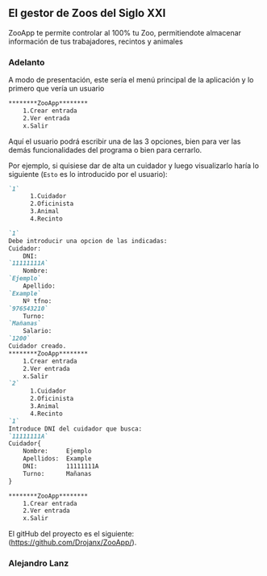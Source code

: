 ## El gestor de Zoos del Siglo XXI

ZooApp te permite controlar al 100% tu Zoo, permitiendote almacenar información de tus trabajadores, recintos y animales

### Adelanto

A modo de presentación, este sería el menú principal de la aplicación y lo primero que vería un usuario

```markdown
********ZooApp********
    1.Crear entrada
    2.Ver entrada
    x.Salir
```
Aquí el usuario podrá escribir una de las 3 opciones, bien para ver las demás funcionalidades del programa o bien para cerrarlo.

Por ejemplo, si quisiese dar de alta un cuidador y luego visualizarlo haría lo siguiente (`Esto` es lo introducido por el usuario):

```markdown
`1`
      1.Cuidador
      2.Oficinista
      3.Animal
      4.Recinto

`1`
Debe introducir una opcion de las indicadas: 
Cuidador:
    DNI:
`11111111A`
    Nombre:
`Ejemplo`
    Apellido:
`Example`
    Nº tfno:
`976543210`
    Turno:
`Mañanas`
    Salario:
`1200`
Cuidador creado.
********ZooApp********
    1.Crear entrada
    2.Ver entrada
    x.Salir
`2`
      1.Cuidador
      2.Oficinista
      3.Animal
      4.Recinto
`1`
Introduce DNI del cuidador que busca: 
`11111111A`
Cuidador{
    Nombre:     Ejemplo
    Apellidos:  Example
    DNI:        11111111A
    Turno:      Mañanas
}

********ZooApp********
    1.Crear entrada
    2.Ver entrada
    x.Salir
```

El gitHub del proyecto es el siguiente: (https://github.com/Drojanx/ZooApp/).

### Alejandro Lanz
